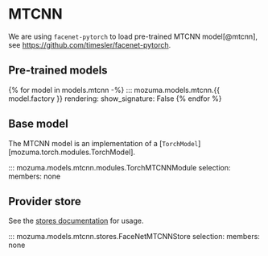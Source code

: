 # MTCNN

We are using `facenet-pytorch` to load pre-trained MTCNN model[@mtcnn], see <https://github.com/timesler/facenet-pytorch>.

## Pre-trained models

{% for model in models.mtcnn -%}
::: mozuma.models.mtcnn.{{ model.factory }}
    rendering:
        show_signature: False
{% endfor %}


## Base model

The MTCNN model is an implementation of a [`TorchModel`][mozuma.torch.modules.TorchModel].

::: mozuma.models.mtcnn.modules.TorchMTCNNModule
    selection:
        members: none

## Provider store

See the [stores documentation](../references/stores.md) for usage.

::: mozuma.models.mtcnn.stores.FaceNetMTCNNStore
    selection:
        members: none
